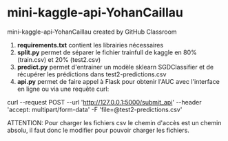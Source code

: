 # mini-kaggle-api-YohanCaillau
mini-kaggle-api-YohanCaillau created by GitHub Classroom

1. **requirements.txt** contient les librairies nécessaires 
2. **split.py** permet de séparer le fichier trainfull de kaggle en 80% (train.csv) et 20% (test2.csv)
3. **predict.py** permet d'entrainer un modèle sklearn  SGDClassifier et de récupérer les prédictions dans test2-predictions.csv
4. **api.py** permet de faire appel à Flask pour obtenir l'AUC avec l'interface en ligne ou via une requête curl:

curl --request POST 
--url 'http://127.0.0.1:5000/submit_api' 
--header 'accept: multipart/form-data' 
-F 'file=@test2-predictions.csv'

ATTENTION: Pour charger les fichiers csv le chemin d'accès est un chemin absolu, il faut donc le modifier pour pouvoir charger les fichiers.
